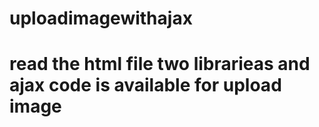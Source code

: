 # uploadimagewithajax
# read the html file two librarieas and ajax code is available for upload image
